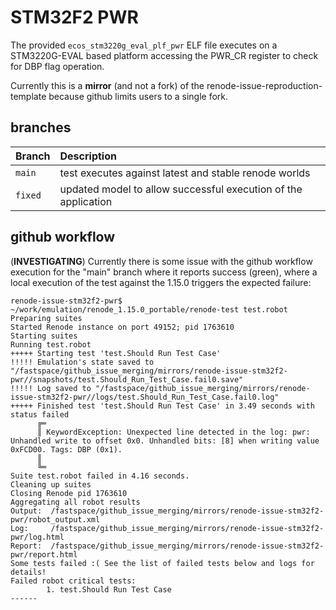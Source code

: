 # STM32F2 PWR

The provided `ecos_stm3220g_eval_plf_pwr` ELF file executes on a STM3220G-EVAL based
platform accessing the PWR_CR register to check for DBP flag operation.

Currently this is a **mirror** (and not a fork) of the
renode-issue-reproduction-template because github limits users to a
single fork.

## branches

| Branch  | Description
|:--------|:-------------------------------------------------------------------
| `main`  | test executes against latest and stable renode worlds
| `fixed` | updated model to allow successful execution of the application

## github workflow

(**INVESTIGATING**) Currently there is some issue with the github
workflow execution for the "main" branch where it reports success
(green), where a local execution of the test against the 1.15.0
triggers the expected failure:

```
renode-issue-stm32f2-pwr$ ~/work/emulation/renode_1.15.0_portable/renode-test test.robot
Preparing suites
Started Renode instance on port 49152; pid 1763610
Starting suites
Running test.robot
+++++ Starting test 'test.Should Run Test Case'
!!!!! Emulation's state saved to "/fastspace/github_issue_merging/mirrors/renode-issue-stm32f2-pwr//snapshots/test.Should_Run_Test_Case.fail0.save"
!!!!! Log saved to "/fastspace/github_issue_merging/mirrors/renode-issue-stm32f2-pwr//logs/test.Should_Run_Test_Case.fail0.log"
+++++ Finished test 'test.Should Run Test Case' in 3.49 seconds with status failed
      ╔═
      ║ KeywordException: Unexpected line detected in the log: pwr: Unhandled write to offset 0x0. Unhandled bits: [8] when writing value 0xFCD00. Tags: DBP (0x1).
      ║ 
      ╚═
Suite test.robot failed in 4.16 seconds.
Cleaning up suites
Closing Renode pid 1763610
Aggregating all robot results
Output:  /fastspace/github_issue_merging/mirrors/renode-issue-stm32f2-pwr/robot_output.xml
Log:     /fastspace/github_issue_merging/mirrors/renode-issue-stm32f2-pwr/log.html
Report:  /fastspace/github_issue_merging/mirrors/renode-issue-stm32f2-pwr/report.html
Some tests failed :( See the list of failed tests below and logs for details!
Failed robot critical tests:
        1. test.Should Run Test Case
------
```
